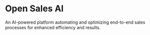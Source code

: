# Open Sales AI
 An AI-powered platform automating and optimizing end-to-end sales processes for enhanced efficiency and results.
